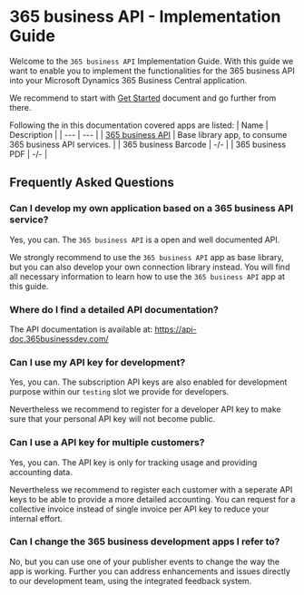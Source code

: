 # 365 business API - Implementation Guide

Welcome to the `365 business API` Implementation Guide. With this guide we want to enable you to implement the functionalities for the 365 business API into your Microsoft Dynamics 365 Business Central application.

We recommend to start with [Get Started](./Get_Started.md) document and go further from there.

Following the in this documentation covered apps are listed:
| Name | Description |
| --- | --- |
| [365 business API](./365businessapi/README.md) | Base library app, to consume 365 business API services. |
| 365 business Barcode | -/- |
| 365 business PDF | -/- |

## Frequently Asked Questions

### Can I develop my own application based on a 365 business API service?
Yes, you can. The `365 business API` is a open and well documented API.

We strongly recommend to use the `365 business API` app as base library, but you can also develop your own connection library instead. You will find all necessary information to learn how to use the `365 business API` app at this guide.

### Where do I find a detailed API documentation?
The API documentation is available at: https://api-doc.365businessdev.com/

### Can I use my API key for development?
Yes, you can. The subscription API keys are also enabled for development purpose within our `testing` slot we provide for developers.

Nevertheless we recommend to register for a developer API key to make sure that your personal API key will not become public.

### Can I use a API key for multiple customers?
Yes, you can. The API key is only for tracking usage and providing accounting data.

Nevertheless we recommend to register each customer with a seperate API keys to be able to provide a more detailed accounting. You can request for a collective invoice instead of single invoice per API key to reduce your internal effort.

### Can I change the 365 business development apps I refer to?
No, but you can use one of your publisher events to change the way the app is working. Further you can address enhancements and issues directly to our development team, using the integrated feedback system.
